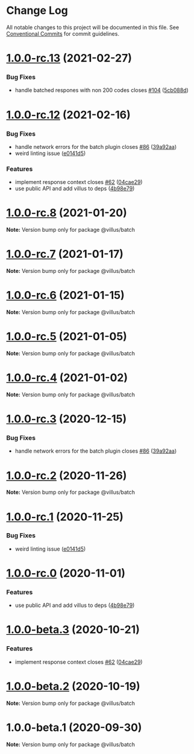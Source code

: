 # Change Log

All notable changes to this project will be documented in this file.
See [Conventional Commits](https://conventionalcommits.org) for commit guidelines.

# [1.0.0-rc.13](https://github.com/logaretm/villus/compare/v1.0.0-rc.12...v1.0.0-rc.13) (2021-02-27)


### Bug Fixes

* handle batched respones with non 200 codes closes [#104](https://github.com/logaretm/villus/issues/104) ([5cb088d](https://github.com/logaretm/villus/commit/5cb088df59d0b0d64b71a27b21181a1e50e9e57e))





# [1.0.0-rc.12](https://github.com/logaretm/villus/compare/v1.0.0-beta.0...v1.0.0-rc.12) (2021-02-16)


### Bug Fixes

* handle network errors for the batch plugin closes [#86](https://github.com/logaretm/villus/issues/86) ([39a92aa](https://github.com/logaretm/villus/commit/39a92aa35a0ae54c772b317d35cd73d84548ec62))
* weird linting issue ([e0141d5](https://github.com/logaretm/villus/commit/e0141d512b65ab4b5ec2e714caa57c716fd53491))


### Features

* implement response context closes [#62](https://github.com/logaretm/villus/issues/62) ([04cae29](https://github.com/logaretm/villus/commit/04cae29a8ba6163127a6da4985e37585084763ce))
* use public API and add villus to deps ([4b98e79](https://github.com/logaretm/villus/commit/4b98e79d3e146da608a45d72ac81e00b6ba735ec))





# [1.0.0-rc.8](https://github.com/logaretm/villus/compare/@villus/batch@1.0.0-rc.7...@villus/batch@1.0.0-rc.8) (2021-01-20)

**Note:** Version bump only for package @villus/batch





# [1.0.0-rc.7](https://github.com/logaretm/villus/compare/@villus/batch@1.0.0-rc.6...@villus/batch@1.0.0-rc.7) (2021-01-17)

**Note:** Version bump only for package @villus/batch





# [1.0.0-rc.6](https://github.com/logaretm/villus/compare/@villus/batch@1.0.0-rc.5...@villus/batch@1.0.0-rc.6) (2021-01-15)

**Note:** Version bump only for package @villus/batch





# [1.0.0-rc.5](https://github.com/logaretm/villus/compare/@villus/batch@1.0.0-rc.4...@villus/batch@1.0.0-rc.5) (2021-01-05)

**Note:** Version bump only for package @villus/batch





# [1.0.0-rc.4](https://github.com/logaretm/villus/compare/@villus/batch@1.0.0-rc.3...@villus/batch@1.0.0-rc.4) (2021-01-02)

**Note:** Version bump only for package @villus/batch





# [1.0.0-rc.3](https://github.com/logaretm/villus/compare/@villus/batch@1.0.0-rc.2...@villus/batch@1.0.0-rc.3) (2020-12-15)


### Bug Fixes

* handle network errors for the batch plugin closes [#86](https://github.com/logaretm/villus/issues/86) ([39a92aa](https://github.com/logaretm/villus/commit/39a92aa35a0ae54c772b317d35cd73d84548ec62))





# [1.0.0-rc.2](https://github.com/logaretm/villus/compare/@villus/batch@1.0.0-rc.1...@villus/batch@1.0.0-rc.2) (2020-11-26)

**Note:** Version bump only for package @villus/batch





# [1.0.0-rc.1](https://github.com/logaretm/villus/compare/@villus/batch@1.0.0-rc.0...@villus/batch@1.0.0-rc.1) (2020-11-25)


### Bug Fixes

* weird linting issue ([e0141d5](https://github.com/logaretm/villus/commit/e0141d512b65ab4b5ec2e714caa57c716fd53491))





# [1.0.0-rc.0](https://github.com/logaretm/villus/compare/@villus/batch@1.0.0-beta.3...@villus/batch@1.0.0-rc.0) (2020-11-01)


### Features

* use public API and add villus to deps ([4b98e79](https://github.com/logaretm/villus/commit/4b98e79d3e146da608a45d72ac81e00b6ba735ec))





# [1.0.0-beta.3](https://github.com/logaretm/villus/compare/@villus/batch@1.0.0-beta.2...@villus/batch@1.0.0-beta.3) (2020-10-21)


### Features

* implement response context closes [#62](https://github.com/logaretm/villus/issues/62) ([04cae29](https://github.com/logaretm/villus/commit/04cae29a8ba6163127a6da4985e37585084763ce))





# [1.0.0-beta.2](https://github.com/logaretm/villus/compare/@villus/batch@1.0.0-beta.1...@villus/batch@1.0.0-beta.2) (2020-10-19)

**Note:** Version bump only for package @villus/batch





# 1.0.0-beta.1 (2020-09-30)

**Note:** Version bump only for package @villus/batch
